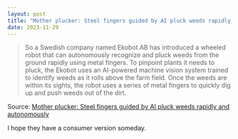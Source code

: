 ```yaml
---
layout: post
title: "Mother plucker: Steel fingers guided by AI pluck weeds rapidly and autonomously"
date: 2023-11-29
---
```


> So a Swedish company named Ekobot AB has introduced a wheeled robot that
can autonomously recognize and pluck weeds from the ground rapidly using
metal fingers. To pinpoint plants it needs to pluck, the Ekobot uses an
AI-powered machine vision system trained to identify weeds as it rolls
above the farm field. Once the weeds are within its sights, the robot uses
a series of metal fingers to quickly dig up and push weeds out of the dirt.

Source: [Mother plucker: Steel fingers guided by AI pluck weeds rapidly and
autonomously](https://arstechnica.com/?p=1983392)

I hope they have a consumer version someday.

